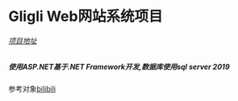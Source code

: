# Gligli Web网站系统项目
###### [项目地址](https://github.com/SpreadWings-Sky/Gligli.git "项目地址")

##### 使用ASP.NET基于.NET Framework开发,数据库使用sql server 2019

参考对象[bilibili](https://www.bilibili.com/ "bilibili")
